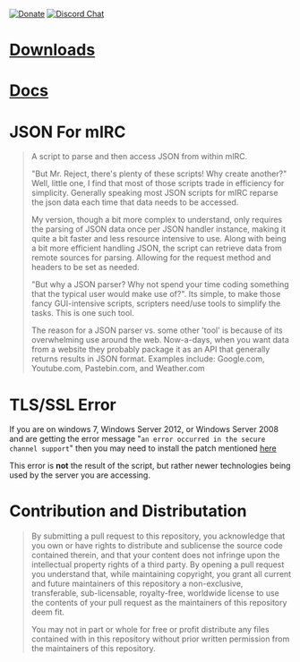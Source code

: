 [![Donate](https://img.shields.io/badge/Link-Donate-blue.svg)](https://streamjar.tv/tip/SReject) 
[![Discord Chat](https://img.shields.io/badge/Chat-Discord-brightgreen.svg "Join us on Discord")](https://discord.gg/aqvyfyC)  

# [Downloads](https://github.com/SReject/JSON-For-Mirc/releases)  

# [Docs](http://sreject.github.io/JSON-For-Mirc/reference)

JSON For mIRC
===
> A script to parse and then access JSON from within mIRC.  
>
> "But Mr. Reject, there's plenty of these scripts! Why create another?" Well, little one, I find that most of those scripts trade in efficiency for simplicity. Generally speaking most JSON scripts for mIRC reparse the json data each time that data needs to be accessed.  
>
> My version, though a bit more complex to understand, only requires the parsing of JSON data once per JSON handler instance, making it quite a bit faster and less resource intensive to use. Along with being a bit more efficient handling JSON, the script can retrieve data from remote sources for parsing. Allowing for the request method and headers to be set as needed.  
>
> "But why a JSON parser? Why not spend your time coding something that the typical user would make use of?". Its simple, to make those fancy GUI-intensive scripts, scripters need/use tools to simplify the tasks. This is one such tool.  
>
> The reason for a JSON parser vs. some other 'tool' is because of its overwhelming use around the web. Now-a-days, when you want data from a website they probably package it as an API that generally returns results in JSON format. Examples include: Google.com, Youtube.com, Pastebin.com, and Weather.com  

TLS/SSL Error
===
If you are on windows 7, Windows Server 2012, or Windows Server 2008 and are getting the error message "`an error occurred in the secure channel support`" then you may need to install the patch mentioned [here](https://stackoverflow.com/questions/21354992/an-error-occurred-in-the-secure-channel-support-classic-asp-http-request#answer-52841060)

This error is **not** the result of the script, but rather newer technologies being used by the server you are accessing.  

Contribution and Distributation
===
> By submitting a pull request to this repository, you acknowledge that you own or have rights to distribute and sublicense the source code contained therein, and that your content does not infringe upon the intellectual property rights of a third party. By opening a pull request you understand that, while maintaining copyright, you grant all current and future maintainers of this repository a non-exclusive, transferable, sub-licensable, royalty-free, worldwide license to use the contents of your pull request as the maintainers of this repository deem fit.  
>
> You may not in part or whole for free or profit distribute any files contained with in this repository without prior written permission from the maintainers of this repository.
